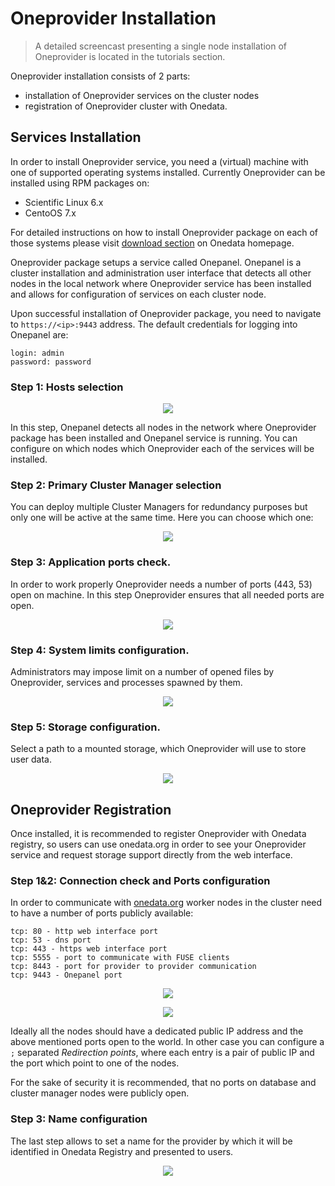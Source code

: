 # Oneprovider Installation

> A detailed screencast presenting a single node installation of Oneprovider is located in the tutorials section.

Oneprovider installation consists of 2 parts:
* installation of Oneprovider services on the cluster nodes
* registration of Oneprovider cluster with Onedata.

## Services Installation

In order to install Oneprovider service, you need a (virtual) machine with one of supported operating systems installed. Currently Oneprovider can be installed using RPM packages on:
* Scientific Linux 6.x
* CentoOS 7.x

For detailed instructions on how to install Oneprovider package on each of those systems please visit [download section](https://onedata.org/download) on Onedata homepage.

Oneprovider package setups a service called Onepanel. Onepanel is a cluster installation and administration user interface that detects all other nodes in the local network where Oneprovider service has been installed and allows for configuration of services on each cluster node.

Upon successful installation of Oneprovider package, you need to navigate to `https://<ip>:9443` address. The default credentials for logging into Onepanel are:
~~~
login: admin
password: password
~~~

### Step 1: Hosts selection

<p align="center"><img src="img/admin/step1_host_selection.png"></p>

In this step, Onepanel detects all nodes in the network where Oneprovider package has been installed and Onepanel service is running. You can configure on which nodes which Oneprovider each of the services will be installed.


### Step 2: Primary Cluster Manager selection

You can deploy multiple Cluster Managers for redundancy purposes but only one will be active at the same time. Here you can choose which one:

<p align="center"><img src="img/admin/step2_primary_cm_selection.png"></p>


### Step 3: Application ports check.

In order to work properly Oneprovider needs a number of ports (443, 53) open on machine. In this step Oneprovider ensures that all needed ports are open.

<p align="center"><img src="img/admin/step3_ports_check.png"></p>


### Step 4: System limits configuration.

Administrators may impose limit on a number of opened files by Oneprovider, services and processes spawned by them.

<p align="center"><img src="img/admin/step4_system_limists.png"></p>


### Step 5: Storage configuration.

Select a path to a mounted storage, which Oneprovider will use to store user data.

<p align="center"><img src="img/admin/step5_path_to_storage.png"></p>


## Oneprovider Registration
Once installed, it is recommended to register Oneprovider with Onedata registry, so users can use onedata.org in order to see your Oneprovider service and request storage support directly from the web interface.

### Step 1&2: Connection check and Ports configuration

In order to communicate with [onedata.org](onedata.org) worker nodes in the cluster need to have a number of ports publicly available:
~~~
tcp: 80 - http web interface port
tcp: 53 - dns port
tcp: 443 - https web interface port
tcp: 5555 - port to communicate with FUSE clients
tcp: 8443 - port for provider to provider communication
tcp: 9443 - Onepanel port
~~~

<p align="center"><img src="img/admin/rstrep1_info.png"></p>

<p align="center"><img src="img/admin/rstep2_ports.png"></p>

Ideally all the nodes should have a dedicated public IP address and the above mentioned ports open to the world. In other case you can configure a `;` separated *Redirection points*, where each entry is a pair of public IP and the port which point to one of the nodes.

For the sake of security it is recommended, that no ports on database and cluster manager nodes were publicly open.


### Step 3: Name configuration
The last step allows to set a name for the provider by which it will be identified in Onedata Registry and presented to users.

<p align="center"><img src="img/admin/rstep2_name.png"></p>
